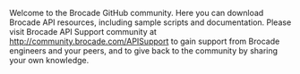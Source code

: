 Welcome to the Brocade GitHub community. Here you can download Brocade API resources, including sample scripts and documentation. Please visit Brocade API Support community at http://community.brocade.com/APISupport  to gain support from Brocade engineers and your peers, and to give back to the community by sharing your own knowledge.
